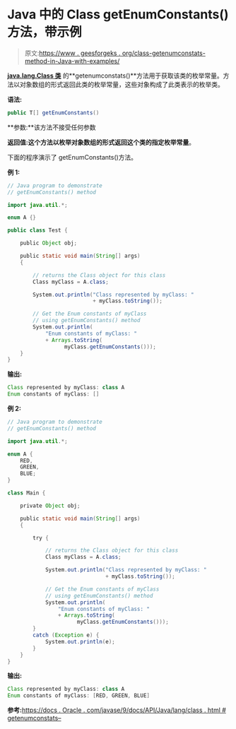 # Java 中的 Class getEnumConstants()方法，带示例

> 原文:[https://www . geesforgeks . org/class-getenumconstats-method-in-Java-with-examples/](https://www.geeksforgeeks.org/class-getenumconstants-method-in-java-with-examples/)

**[java.lang.Class 类](https://www.geeksforgeeks.org/java-lang-class-class-java-set-1/)** 的**getenumconstats()**方法用于获取该类的枚举常量。方法以对象数组的形式返回此类的枚举常量，这些对象构成了此类表示的枚举类。

**语法:**

```java
public T[] getEnumConstants()

```

**参数:**该方法不接受任何参数

**返回值:**这个方法以枚举对象数组的形式返回这个类的指定**枚举常量**。

下面的程序演示了 getEnumConstants()方法。

**例 1:**

```java
// Java program to demonstrate
// getEnumConstants() method

import java.util.*;

enum A {}

public class Test {

    public Object obj;

    public static void main(String[] args)
    {

        // returns the Class object for this class
        Class myClass = A.class;

        System.out.println("Class represented by myClass: "
                           + myClass.toString());

        // Get the Enum constants of myClass
        // using getEnumConstants() method
        System.out.println(
            "Enum constants of myClass: "
            + Arrays.toString(
                  myClass.getEnumConstants()));
    }
}
```

**输出:**

```java
Class represented by myClass: class A
Enum constants of myClass: []

```

**例 2:**

```java
// Java program to demonstrate
// getEnumConstants() method

import java.util.*;

enum A {
    RED,
    GREEN,
    BLUE;
}

class Main {

    private Object obj;

    public static void main(String[] args)
    {

        try {

            // returns the Class object for this class
            Class myClass = A.class;

            System.out.println("Class represented by myClass: "
                               + myClass.toString());

            // Get the Enum constants of myClass
            // using getEnumConstants() method
            System.out.println(
                "Enum constants of myClass: "
                + Arrays.toString(
                      myClass.getEnumConstants()));
        }
        catch (Exception e) {
            System.out.println(e);
        }
    }
}
```

**输出:**

```java
Class represented by myClass: class A
Enum constants of myClass: [RED, GREEN, BLUE]

```

**参考:**[https://docs . Oracle . com/javase/9/docs/API/Java/lang/class . html # getenumconstats–](https://docs.oracle.com/javase/9/docs/api/java/lang/Class.html#getEnumConstants--)